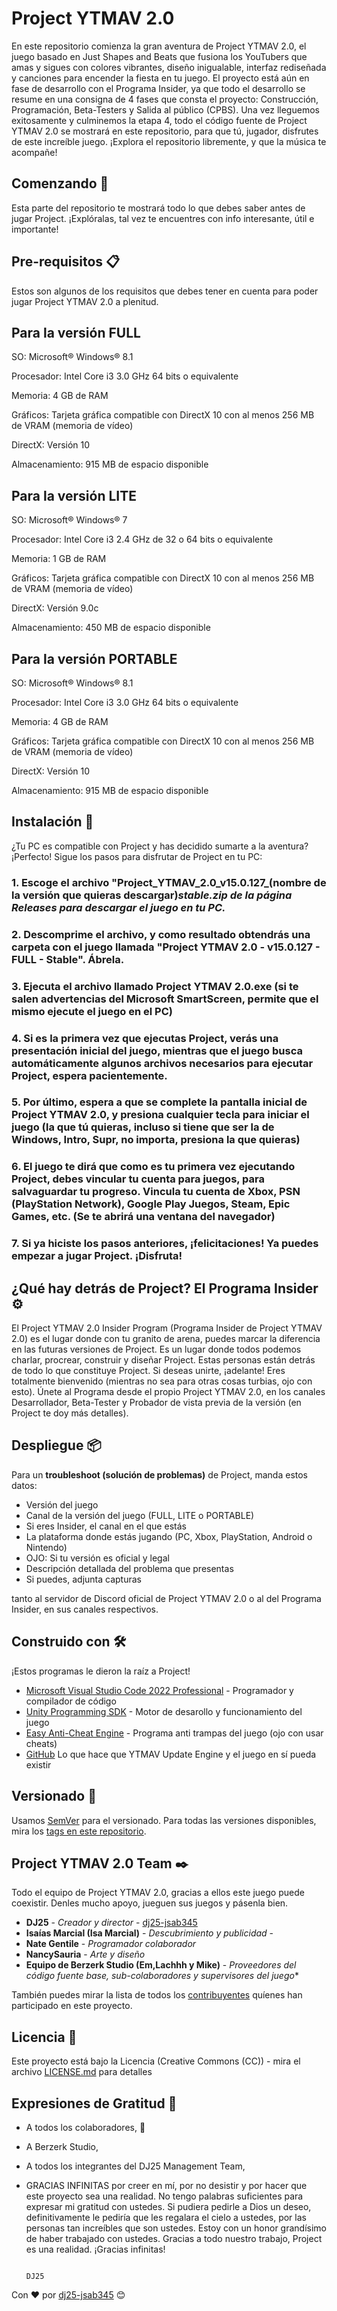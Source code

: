 # Project YTMAV 2.0

En este repositorio comienza la gran aventura de Project YTMAV 2.0, el juego basado en Just Shapes and Beats que fusiona los YouTubers que amas y sigues con colores vibrantes, diseño inigualable, interfaz rediseñada y canciones para encender la fiesta en tu juego. El proyecto está aún en fase de desarrollo con el Programa Insider, ya que todo el desarrollo se resume en una consigna de 4 fases que consta el proyecto: Construcción, Programación, Beta-Testers y Salida al público (CPBS). Una vez lleguemos exitosamente y culminemos la etapa 4, todo el código fuente de Project YTMAV 2.0 se mostrará en este repositorio, para que tú, jugador, disfrutes de este increíble juego. ¡Explora el repositorio libremente, y que la música te acompañe!

## Comenzando 🚀

Esta parte del repositorio te mostrará todo lo que debes saber antes de jugar Project. ¡Explóralas, tal vez te encuentres con info interesante, útil e importante!

## Pre-requisitos 📋

Estos son algunos de los requisitos que debes tener en cuenta para poder jugar Project YTMAV 2.0 a plenitud.

## Para la versión **FULL**

SO: Microsoft® Windows® 8.1

Procesador: Intel Core i3 3.0 GHz 64 bits o equivalente

Memoria: 4 GB de RAM

Gráficos: Tarjeta gráfica compatible con DirectX 10 con al menos 256 MB de VRAM (memoria de vídeo)

DirectX: Versión 10

Almacenamiento: 915 MB de espacio disponible

## Para la versión **LITE**

SO: Microsoft® Windows® 7 

Procesador: Intel Core i3 2.4 GHz de 32 o 64 bits o equivalente

Memoria: 1 GB de RAM

Gráficos: Tarjeta gráfica compatible con DirectX 10 con al menos 256 MB de VRAM (memoria de vídeo)

DirectX: Versión 9.0c

Almacenamiento: 450 MB de espacio disponible

## Para la versión **PORTABLE**

SO: Microsoft® Windows® 8.1

Procesador: Intel Core i3 3.0 GHz 64 bits o equivalente

Memoria: 4 GB de RAM

Gráficos: Tarjeta gráfica compatible con DirectX 10 con al menos 256 MB de VRAM (memoria de vídeo)

DirectX: Versión 10

Almacenamiento: 915 MB de espacio disponible

## Instalación 🔧

¿Tu PC es compatible con Project y has decidido sumarte a la aventura? ¡Perfecto! Sigue los pasos para disfrutar de Project en tu PC:

### 1. Escoge el archivo "Project_YTMAV_2.0_v15.0.127_(nombre de la versión que quieras descargar)_stable.zip de la página **Releases** para descargar el juego en tu PC._
### 2. Descomprime el archivo, y como resultado obtendrás una carpeta con el juego llamada "Project YTMAV 2.0 - v15.0.127 - FULL - Stable". Ábrela.
### 3. Ejecuta el archivo llamado Project YTMAV 2.0.exe (si te salen advertencias del Microsoft SmartScreen, permite que el mismo ejecute el juego en el PC)
### 4. Si es la primera vez que ejecutas Project, verás una presentación inicial del juego, mientras que el juego busca automáticamente algunos archivos necesarios para ejecutar Project, espera pacientemente.
### 5. Por último, espera a que se complete la pantalla inicial de Project YTMAV 2.0, y presiona cualquier tecla para iniciar el juego (la que tú quieras, incluso si tiene que ser la de Windows, Intro, Supr, no importa, presiona la que quieras)
### 6. El juego te dirá que como es tu primera vez ejecutando Project, debes vincular tu cuenta para juegos, para salvaguardar tu progreso. Vincula tu cuenta de Xbox, PSN (PlayStation Network), Google Play Juegos, Steam, Epic Games, etc. (Se te abrirá una ventana del navegador)
### 7. Si ya hiciste los pasos anteriores, ¡felicitaciones! Ya puedes empezar a jugar Project. ¡Disfruta!

## ¿Qué hay detrás de Project? El Programa Insider ⚙️

El Project YTMAV 2.0 Insider Program (Programa Insider de Project YTMAV 2.0) es el lugar donde con tu granito de arena, puedes marcar la diferencia en las futuras versiones de Project. Es un lugar donde todos podemos charlar, procrear, construir y diseñar Project. Estas personas están detrás de todo lo que constituye Project. Si deseas unirte, ¡adelante! Eres totalmente bienvenido (mientras no sea para otras cosas turbias, ojo con esto). Únete al Programa desde el propio Project YTMAV 2.0, en los canales Desarrollador, Beta-Tester y Probador de vista previa de la versión (en Project te doy más detalles).

## Despliegue 📦

Para un **troubleshoot (solución de problemas)** de Project, manda estos datos:
- Versión del juego
- Canal de la versión del juego (FULL, LITE o PORTABLE)
- Si eres Insider, el canal en el que estás 
- La plataforma donde estás jugando (PC, Xbox, PlayStation, Android o Nintendo)
- OJO: Si tu versión es oficial y legal
- Descripción detallada del problema que presentas
- Si puedes, adjunta capturas

tanto al servidor de Discord oficial de Project YTMAV 2.0 o al del Programa Insider, en sus canales respectivos.

## Construido con 🛠️

¡Estos programas le dieron la raíz a Project!

* [Microsoft Visual Studio Code 2022 Professional](https://visualstudio.microsoft.com/es/vs/) - Programador y compilador de código
* [Unity Programming SDK](https://unity.com/es) - Motor de desarollo y funcionamiento del juego
* [Easy Anti-Cheat Engine](https://www.easy.ac/en-us/) - Programa anti trampas del juego (ojo con usar cheats)
* [GitHub](https://github.com/dj25-jsab345/Project-YTMAV-2.0/) Lo que hace que YTMAV Update Engine y el juego en sí pueda existir

## Versionado 📌

Usamos [SemVer](http://semver.org/) para el versionado. Para todas las versiones disponibles, mira los [tags en este repositorio](https://github.com/dj25-jsab345/Project-YTMAV-2.0/tags).

## Project YTMAV 2.0 Team ✒️

Todo el equipo de Project YTMAV 2.0, gracias a ellos este juego puede coexistir. Denles mucho apoyo, jueguen sus juegos y pásenla bien.

* **DJ25** - *Creador y director* - [dj25-jsab345](https://github.com/dj25-jsab345/)
* **Isaías Marcial (Isa Marcial)** - *Descubrimiento y publicidad* - 
* **Nate Gentile** - *Programador colaborador*
* **NancySauria** - *Arte y diseño*
* **Equipo de Berzerk Studio (Em,Lachhh y Mike)** - *Proveedores del código fuente base, sub-colaboradores y supervisores del juego**

También puedes mirar la lista de todos los [contribuyentes](https://github.com/dj25-jsab345/Project-YTMAV-2.0/contributors) quíenes han participado en este proyecto. 

## Licencia 📄

Este proyecto está bajo la Licencia (Creative Commons (CC)) - mira el archivo [LICENSE.md](LICENSE.md) para detalles

## Expresiones de Gratitud 🎁

* A todos los colaboradores, 📢
* A Berzerk Studio,
* A todos los integrantes del DJ25 Management Team,
* GRACIAS INFINITAS por creer en mí, por no desistir y por hacer que este proyecto sea una realidad. No tengo palabras suficientes para expresar mi gratitud con ustedes. Si pudiera pedirle a Dios un deseo, definitivamente le pediría que les regalara el cielo a ustedes, por las personas tan increíbles que son ustedes. Estoy con un honor grandísimo de haber trabajado con ustedes. Gracias a todo nuestro trabajo, Project es una realidad. ¡Gracias infinitas!

                                                                                                                                                            DJ25
Con ❤️ por [dj25-jsab345](https://github.com/dj25-jsab345) 😊
